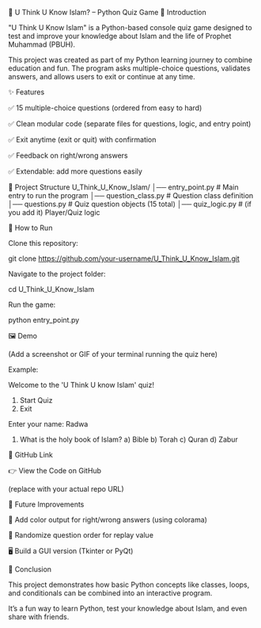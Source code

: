 🕌 U Think U Know Islam? – Python Quiz Game
📖 Introduction

"U Think U Know Islam" is a Python-based console quiz game designed to test and improve your knowledge about Islam and the life of Prophet Muhammad (PBUH).

This project was created as part of my Python learning journey to combine education and fun. The program asks multiple-choice questions, validates answers, and allows users to exit or continue at any time.

✨ Features

✅ 15 multiple-choice questions (ordered from easy to hard)

✅ Clean modular code (separate files for questions, logic, and entry point)

✅ Exit anytime (exit or quit) with confirmation

✅ Feedback on right/wrong answers

✅ Extendable: add more questions easily

📂 Project Structure
U_Think_U_Know_Islam/
│── entry_point.py       # Main entry to run the program
│── question_class.py    # Question class definition
│── questions.py         # Quiz question objects (15 total)
│── quiz_logic.py        # (if you add it) Player/Quiz logic

🚀 How to Run

Clone this repository:

git clone https://github.com/your-username/U_Think_U_Know_Islam.git


Navigate to the project folder:

cd U_Think_U_Know_Islam


Run the game:

python entry_point.py

🖼️ Demo

(Add a screenshot or GIF of your terminal running the quiz here)

Example:

Welcome to the 'U Think U know Islam' quiz!
1. Start Quiz
2. Exit

Enter your name: Radwa
1. What is the holy book of Islam?
a) Bible
b) Torah
c) Quran
d) Zabur

🔗 GitHub Link

👉 View the Code on GitHub

(replace with your actual repo URL)

📌 Future Improvements

🎨 Add color output for right/wrong answers (using colorama)

🎲 Randomize question order for replay value

🖥️ Build a GUI version (Tkinter or PyQt)

🙌 Conclusion

This project demonstrates how basic Python concepts like classes, loops, and conditionals can be combined into an interactive program.

It’s a fun way to learn Python, test your knowledge about Islam, and even share with friends.